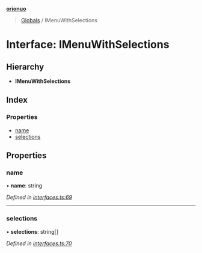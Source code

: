 **[orionuo](../README.md)**

> [Globals](../globals.md) / IMenuWithSelections

# Interface: IMenuWithSelections

## Hierarchy

* **IMenuWithSelections**

## Index

### Properties

* [name](imenuwithselections.md#name)
* [selections](imenuwithselections.md#selections)

## Properties

### name

•  **name**: string

*Defined in [interfaces.ts:69](https://github.com/msviha/orionuo/blob/94d05d0/src/interfaces.ts#L69)*

___

### selections

•  **selections**: string[]

*Defined in [interfaces.ts:70](https://github.com/msviha/orionuo/blob/94d05d0/src/interfaces.ts#L70)*
